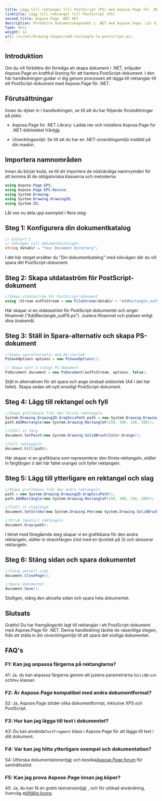```yaml
---
title: Lägg till rektangel till PostScript (PS) med Aspose.Page för .NET
linktitle: Lägg till rektangel till PostScript (PS)
second_title: Aspose.Page .NET API
description: Förbättra dokumentskapandet i .NET med Aspose.Page. Lär dig att lägga till rektanglar till PostScript-filer (PS) steg för steg.
type: docs
weight: 12
url: /sv/net/drawing-shapes/add-rectangle-to-postscript-ps/
---
```

## Introduktion

Om du vill förbättra din förmåga att skapa dokument i .NET, erbjuder Aspose.Page en kraftfull lösning för att hantera PostScript-dokument. I den här handledningen guidar vi dig genom processen att lägga till rektanglar till ett PostScript-dokument med Aspose.Page för .NET.

## Förutsättningar

Innan du dyker in i handledningen, se till att du har följande förutsättningar på plats:

-  Aspose.Page for .NET Library: Ladda ner och installera Aspose.Page for .NET-biblioteket från[här](https://releases.aspose.com/page/net/).

- Utvecklingsmiljö: Se till att du har en .NET-utvecklingsmiljö inställd på din maskin.

## Importera namnområden

Innan du börjar koda, se till att importera de nödvändiga namnrymden för att komma åt de obligatoriska klasserna och metoderna:

```csharp
using Aspose.Page.EPS;
using Aspose.Page.EPS.Device;
using System.Drawing;
using System.Drawing.Drawing2D;
using System.IO;
```

Låt oss nu dela upp exemplet i flera steg:

## Steg 1: Konfigurera din dokumentkatalog

```csharp
// ExStart:1
// Sökvägen till dokumentkatalogen.
string dataDir = "Your Document Directory";
```

I det här steget ersätter du "Din dokumentkatalog" med sökvägen där du vill spara ditt PostScript-dokument.

## Steg 2: Skapa utdataström för PostScript-dokument

```csharp
//Skapa utdataström för PostScript-dokument
using (Stream outPsStream = new FileStream(dataDir + "AddRectangle_outPS.ps", FileMode.Create))
```

Här skapar vi en utdataström för PostScript-dokumentet och anger filnamnet ("AddRectangle_outPS.ps"). Justera filnamnet och platsen enligt dina önskemål.

## Steg 3: Ställ in Spara-alternativ och skapa PS-dokument

```csharp
//Skapa sparalternativ med A4-storlek
PsSaveOptions options = new PsSaveOptions();

// Skapa nytt 1-sidigt PS-dokument
PsDocument document = new PsDocument(outPsStream, options, false);
```

Ställ in alternativen för att spara och ange önskad sidstorlek (A4 i det här fallet). Skapa sedan ett nytt ensidigt PostScript-dokument.

## Steg 4: Lägg till rektangel och fyll

```csharp
//Skapa grafikbana från den första rektangeln
System.Drawing.Drawing2D.GraphicsPath path = new System.Drawing.Drawing2D.GraphicsPath();
path.AddRectangle(new System.Drawing.RectangleF(250, 100, 150, 100));

//Ställ in färg
document.SetPaint(new System.Drawing.SolidBrush(Color.Orange));

//Fyll rektangeln
document.Fill(path);
```

Här skapar vi en grafikbana som representerar den första rektangeln, ställer in färgfärgen (i det här fallet orange) och fyller rektangeln.

## Steg 5: Lägg till ytterligare en rektangel och slag

```csharp
//Skapa grafikbana från den andra rektangeln
path = new System.Drawing.Drawing2D.GraphicsPath();
path.AddRectangle(new System.Drawing.RectangleF(250, 300, 150, 100));

//Ställ in slaglängd
document.SetStroke(new System.Drawing.Pen(new System.Drawing.SolidBrush(Color.Red), 3));

//Stryk (kontur) rektangeln
document.Draw(path);
```

I likhet med föregående steg skapar vi en grafikbana för den andra rektangeln, ställer in streckfärgen (röd med en tjocklek på 3) och skisserar rektangeln.

## Steg 6: Stäng sidan och spara dokumentet

```csharp
//Stäng aktuell sida
document.ClosePage();

//Spara dokumentet
document.Save();
```

Slutligen, stäng den aktuella sidan och spara hela dokumentet.

## Slutsats

Grattis! Du har framgångsrikt lagt till rektanglar i ett PostScript-dokument med Aspose.Page för .NET. Denna handledning täckte de väsentliga stegen, från att ställa in din utvecklingsmiljö till att spara det slutliga dokumentet.

## FAQ's

### F1: Kan jag anpassa färgerna på rektanglarna?

A1: Ja, du kan anpassa färgerna genom att justera parametrarna i`SolidBrush` och`Pen` klasser.

### F2: Är Aspose.Page kompatibel med andra dokumentformat?

S2: Ja, Aspose.Page stöder olika dokumentformat, inklusive XPS och PostScript.

### F3: Hur kan jag lägga till text i dokumentet?

 A3: Du kan använda`TextFragment` klass i Aspose.Page för att lägga till text i ditt dokument.

### F4: Var kan jag hitta ytterligare exempel och dokumentation?

 S4: Utforska dokumentationen[här](https://reference.aspose.com/page/net/) och besöka[Aspose.Page forum](https://forum.aspose.com/c/page/39) för samhällsstöd.

### F5: Kan jag prova Aspose.Page innan jag köper?

 A5: Ja, du kan få en gratis testversion[här](https://releases.aspose.com/) , och för utökad användning, överväg a[tillfällig licens](https://purchase.aspose.com/temporary-license/).

